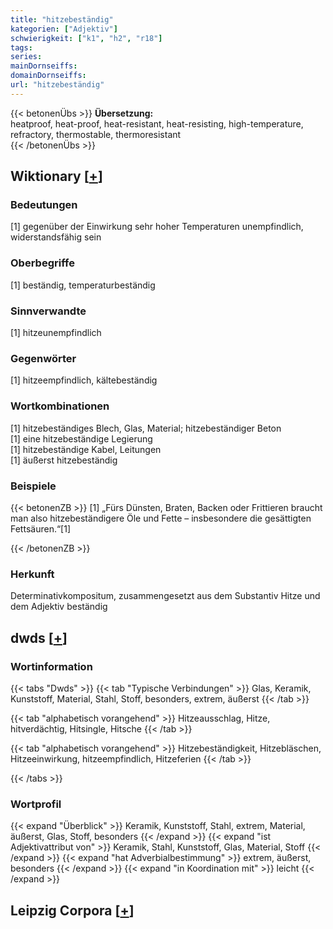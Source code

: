 ```yaml
---
title: "hitzebeständig"
kategorien: ["Adjektiv"]
schwierigkeit: ["k1", "h2", "r18"]
tags:
series:
mainDornseiffs:
domainDornseiffs:
url: "hitzebeständig"
---
```


{{< betonenÜbs >}}
**Übersetzung:**  
heatproof, heat-proof, heat-resistant, heat-resisting, high-temperature, refractory, thermostable, thermoresistant  
{{< /betonenÜbs >}}

## Wiktionary [[+](https://de.wiktionary.org/wiki/hitzebeständig)]

### Bedeutungen
[1] gegenüber der Einwirkung sehr hoher Temperaturen unempfindlich, widerstandsfähig sein  

### Oberbegriffe
[1] beständig, temperaturbeständig  

### Sinnverwandte
[1] hitzeunempfindlich  

### Gegenwörter
[1] hitzeempfindlich, kältebeständig  

### Wortkombinationen
[1] hitzebeständiges Blech, Glas, Material; hitzebeständiger Beton  
[1]  eine hitzebeständige Legierung  
[1] hitzebeständige Kabel, Leitungen  
[1] äußerst hitzebeständig  

### Beispiele
{{< betonenZB >}}
[1] „Fürs Dünsten, Braten, Backen oder Frittieren braucht man also hitzebeständigere Öle und Fette – insbesondere die gesättigten Fettsäuren.“[1]  

{{< /betonenZB >}}
### Herkunft
Determinativkompositum, zusammengesetzt aus dem Substantiv Hitze und dem Adjektiv beständig  



## dwds [[+](https://www.dwds.de/wb/hitzebeständig)]

### Wortinformation
{{< tabs "Dwds" >}}
{{< tab "Typische Verbindungen" >}}
Glas, Keramik, Kunststoff, Material, Stahl, Stoff, besonders, extrem, äußerst
{{< /tab >}}

{{< tab "alphabetisch vorangehend" >}}
Hitzeausschlag, Hitze, hitverdächtig, Hitsingle, Hitsche
{{< /tab >}}

{{< tab "alphabetisch vorangehend" >}}
Hitzebeständigkeit, Hitzebläschen, Hitzeeinwirkung, hitzeempfindlich, Hitzeferien
{{< /tab >}}

{{< /tabs >}}

### Wortprofil
{{< expand "Überblick" >}} Keramik, Kunststoff, Stahl, extrem, Material, äußerst, Glas, Stoff, besonders {{< /expand >}}
{{< expand "ist Adjektivattribut von" >}} Keramik, Stahl, Kunststoff, Glas, Material, Stoff {{< /expand >}}
{{< expand "hat Adverbialbestimmung" >}} extrem, äußerst, besonders {{< /expand >}}
{{< expand "in Koordination mit" >}} leicht {{< /expand >}}

## Leipzig Corpora [[+](https://corpora.uni-leipzig.de/en/res?word=hitzebeständig&corpusId=deu_newscrawl-public_2018)]

